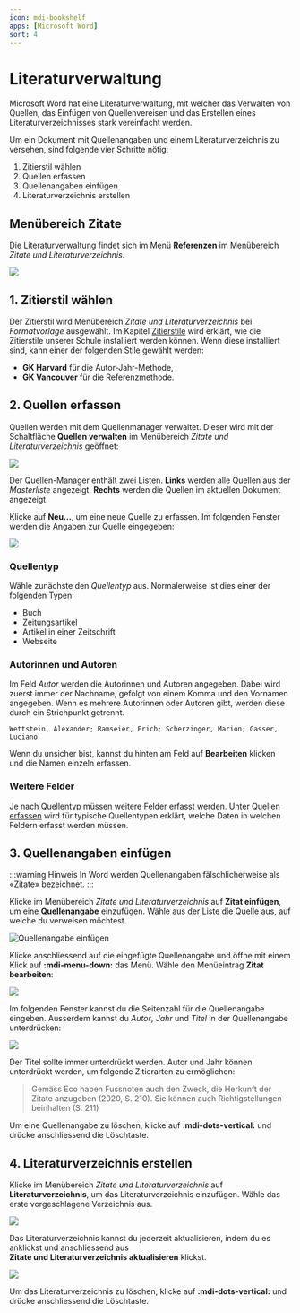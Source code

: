 ```yaml
---
icon: mdi-bookshelf
apps: [Microsoft Word]
sort: 4
---
```


# Literaturverwaltung



Microsoft Word hat eine Literaturverwaltung, mit welcher das Verwalten von Quellen, das Einfügen von Quellenvereisen und das Erstellen eines Literaturverzeichnisses stark vereinfacht werden.

Um ein Dokument mit Quellenangaben und einem Literaturverzeichnis zu versehen, sind folgende vier Schritte nötig:

1. Zitierstil wählen
2. Quellen erfassen
3. Quellenangaben einfügen
4. Literaturverzeichnis erstellen

## Menübereich Zitate

Die Literaturverwaltung findet sich im Menü __Referenzen__ im Menübereich _Zitate und Literaturverzeichnis_.

![](./menuebereich-zitate.png)


## 1. Zitierstil wählen

Der Zitierstil wird Menübereich _Zitate und Literaturverzeichnis_ bei _Formatvorlage_ ausgewählt. Im Kapitel [Zitierstile](/textverarbeitung/word-3/zitierstile/) wird erklärt, wie die Zitierstile unserer Schule installiert werden können. Wenn diese installiert sind, kann einer der folgenden Stile gewählt werden: 

- **GK Harvard** für die Autor-Jahr-Methode,
- **GK Vancouver** für die Referenzmethode.


## 2. Quellen erfassen

Quellen werden mit dem Quellenmanager verwaltet. Dieser wird mit der Schaltfläche __Quellen&nbsp;verwalten__ im Menübereich _Zitate und Literaturverzeichnis_ geöffnet:

![](./quellen-manager.png)

Der Quellen-Manager enthält zwei Listen. **Links** werden alle Quellen aus der *Masterliste* angezeigt.  **Rechts** werden die Quellen im aktuellen Dokument angezeigt.

Klicke auf __Neu…__, um eine neue Quelle zu erfassen. Im folgenden Fenster werden die Angaben zur Quelle eingegeben:

![](./quelle-bearbeiten.png)

### Quellentyp

Wähle zunächste den _Quellentyp_ aus. Normalerweise ist dies einer der folgenden Typen:

- Buch
- Zeitungsartikel
- Artikel in einer Zeitschrift
- Webseite

### Autorinnen und Autoren

Im Feld _Autor_ werden die Autorinnen und Autoren angegeben. Dabei wird zuerst immer der Nachname, gefolgt von einem Komma und den Vornamen angegeben. Wenn es mehrere Autorinnen oder Autoren gibt, werden diese durch ein Strichpunkt getrennt.

`Wettstein, Alexander; Ramseier, Erich; Scherzinger, Marion; Gasser, Luciano`

Wenn du unsicher bist, kannst du hinten am Feld auf __Bearbeiten__ klicken und die Namen einzeln erfassen.

### Weitere Felder

Je nach Quellentyp müssen weitere Felder erfasst werden. Unter [Quellen erfassen](/textverarbeitung/word-3/quellen-erfassen/) wird für typische Quellentypen erklärt, welche Daten in welchen Feldern erfasst werden müssen.

## 3. Quellenangaben einfügen

:::warning Hinweis
In Word werden Quellenangaben fälschlicherweise als «Zitate» bezeichnet.
:::

Klicke im Menübereich _Zitate und Literaturverzeichnis_ auf __Zitat einfügen__, um eine **Quellenangabe** einzufügen. Wähle aus der Liste die Quelle aus, auf welche du verweisen möchtest.

![Quellenangabe einfügen](./quellenangabe-einfuegen.png)

Klicke anschliessend auf die eingefügte Quellenangabe und öffne mit einem Klick auf __:mdi-menu-down:__ das Menü. Wähle den Menüeintrag __Zitat bearbeiten__:

![](./quellenangabe-menue.png)

Im folgenden Fenster kannst du die Seitenzahl für die Quellenangabe eingeben. Ausserdem kannst du  _Autor_, _Jahr_ und _Titel_ in der Quellenangabe unterdrücken:

![](./quellenangabe-bearbeiten.png)

Der Titel sollte immer unterdrückt werden. Autor und Jahr können unterdrückt werden, um folgende Zitierarten zu ermöglichen:

> Gemäss Eco haben Fussnoten auch den Zweck, die Herkunft der Zitate anzugeben (2020, S. 210). Sie können auch Richtigstellungen beinhalten (S. 211)

Um eine Quellenangabe zu löschen, klicke auf __:mdi-dots-vertical:__ und drücke anschliessend die Löschtaste.

## 4. Literaturverzeichnis erstellen

Klicke im Menübereich _Zitate und Literaturverzeichnis_ auf __Literaturverzeichnis__, um das Literaturverzeichnis einzufügen. Wähle das erste vorgeschlagene Verzeichnis aus.

![](./literaturverzeichnis-erstellen.png)

Das Literaturverzeichnis kannst du jederzeit aktualisieren, indem du es anklickst und anschliessend aus __Zitate&nbsp;und&nbsp;Literaturverzeichnis&nbsp;aktualisieren__ klickst.

![](./literaturverzeichnis.png)

Um das Literaturverzeichnis zu löschen, klicke auf __:mdi-dots-vertical:__ und drücke anschliessend die Löschtaste.
